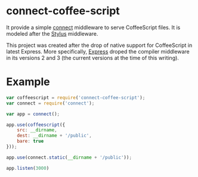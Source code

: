 # connect-coffee-script

It provide a simple [connect] middleware to serve CoffeeScript files. It is modeled after the [Stylus] middleware.

This project was created after the drop of native support for CoffeeScript in latest Express. More specifically, [Express] droped the compiler middleware in its versions 2 and 3 (the current versions at the time of this writing).

# Example


```javascript
var coffeescript = require('connect-coffee-script');
var connect = require('connect');

var app = connect();

app.use(coffeescript({
    src: __dirname,
    dest: __dirname + '/public',
    bare: true
}));

app.use(connect.static(__dirname + '/public'));

app.listen(3000)
```

[connect]: http://...
[stylus]: http://...
[express]: http://...
